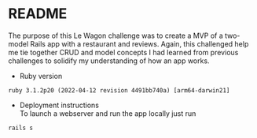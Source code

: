 # README

The purpose of this Le Wagon challenge was to create a MVP of a two-model Rails app with a restaurant and reviews. Again, this challenged help me tie together CRUD and model concepts I had learned from previous challenges to solidify my understanding of how an app works. 

* Ruby version
```
ruby 3.1.2p20 (2022-04-12 revision 4491bb740a) [arm64-darwin21]
```

* Deployment instructions <br>
To launch a webserver and run the app locally just run 
```
rails s
```
